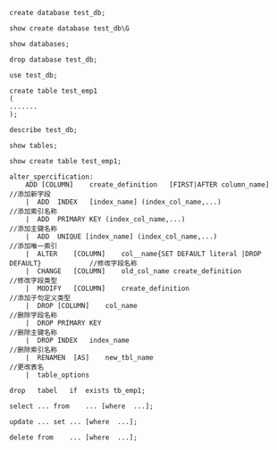 `create database test_db;`

`show create database test_db\G`

`show databases;`

`drop database test_db;`

`use test_db;`
```
create table test_emp1
(
.......
);
```
`describe test_db;`

`show tables;`

`show create table test_emp1;`

```
alter_spercification:
	ADD	[COLUMN]	create_definition	[FIRST|AFTER column_name]					//添加新字段
	|  ADD	INDEX	[index_name] (index_col_name,...)								//添加索引名称
	|  ADD	PRIMARY	KEY (index_col_name,...)					  					//添加主键名称
	|  ADD	UNIQUE [index_name] (index_col_name,...)								//添加唯一索引
	|  ALTER	[COLUMN]	col__name{SET DEFAULT literal |DROP DEFAULT}		  	//修改字段名称
	|  CHANGE	[COLUMN]	old_col_name create_definition							//修改字段类型
	|  MODIFY	[COLUMN]	create_definition										//添加子句定义类型
	|  DROP	[COLUMN]	col_name													//删除字段名称
	|  DROP	PRIMARY	KEY																//删除主键名称
	|  DROP	INDEX	index_name														//删除索引名称
	|  RENAMEN	[AS]	new_tbl_name												//更改表名
	|  table_options														
```


`drop	tabel	if	exists tb_emp1;`

`select	...	from	...	[where	...];`

`update	...	set	...	[where	...];`

`delete	from	...	[where	...];`

